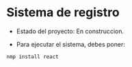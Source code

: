 <h1> Sistema de registro </h1>

- Estado del proyecto: En construccion.

- Para ejecutar el sistema, debes poner:
  
````nmp install react````
